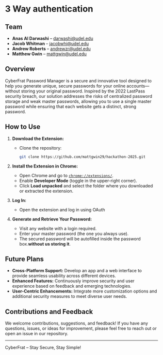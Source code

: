 # 3 Way authentication

## Team
- **Anas Al Darwashi** – [darwashi@udel.edu](mailto:darwashi@udel.edu)
- **Jacob Whitman** – [jacobwhi@udel.edu](mailto:jacobwhi@udel.edu)
- **Andrew Roberts** – [andrewzr@udel.edu](mailto:andrewzr@udel.edu)
- **Matthew Gwin** – [mattgwin@udel.edu](mailto:mattgwin@udel.edu)

## Overview
CyberFrat Password Manager is a secure and innovative tool designed to help you generate unique, secure passwords for your online accounts—without storing your original password. Inspired by the 2022 LastPass security breach, our solution addresses the risks of centralized password storage and weak master passwords, allowing you to use a single master password while ensuring that each website gets a distinct, strong password.

## How to Use

1. **Download the Extension:**
   - Clone the repository:
     ```sh
     git clone https://github.com/mattgwin29/hackathon-2025.git
     ```

2. **Install the Extension in Chrome:**
   - Open Chrome and go to [`chrome://extensions/`](chrome://extensions/).
   - Enable **Developer Mode** (toggle in the upper-right corner).
   - Click **Load unpacked** and select the folder where you downloaded or extracted the extension.

3. **Log In:**
   - Open the extension and log in using OAuth

4. **Generate and Retrieve Your Password:**
   - Visit any website with a login required.
   - Enter your master password (the one you always use).
   - The secured password will be autofilled inside the password box.**without us storing it**.



## Future Plans
- **Cross-Platform Support:** Develop an app and a web interface to provide seamless usability across different devices.
- **Enhanced Features:** Continuously improve security and user experience based on feedback and emerging technologies.
- **User-Centric Enhancements:** Integrate more customization options and additional security measures to meet diverse user needs.

## Contributions and Feedback
We welcome contributions, suggestions, and feedback! If you have any questions, issues, or ideas for improvement, please feel free to reach out or open an issue in our repository.

---

CyberFrat – Stay Secure, Stay Simple!
